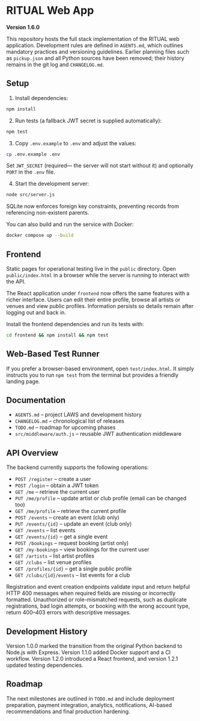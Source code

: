 # RITUAL Web App

**Version 1.6.0**

This repository hosts the full stack implementation of the RITUAL web application. Development rules are defined in `AGENTS.md`, which outlines mandatory practices and versioning guidelines. Earlier planning files such as `pickup.json` and all Python sources have been removed; their history remains in the git log and `CHANGELOG.md`.

## Setup

1. Install dependencies:

```bash
npm install
```

2. Run tests (a fallback JWT secret is supplied automatically):

```bash
npm test
```

3. Copy `.env.example` to `.env` and adjust the values:

```bash
cp .env.example .env
```

Set `JWT_SECRET` (required— the server will not start without it) and optionally `PORT` in the `.env` file.

4. Start the development server:

```bash
node src/server.js
```

SQLite now enforces foreign key constraints, preventing records from referencing non-existent parents.

You can also build and run the service with Docker:

```bash
docker compose up --build
```

## Frontend

Static pages for operational testing live in the `public` directory. Open `public/index.html` in a browser while the server is running to interact with the API.

The React application under `frontend` now offers the same features with a richer interface. Users can edit their entire profile, browse all artists or venues and view public profiles. Information persists so details remain after logging out and back in.

Install the frontend dependencies and run its tests with:

```bash
cd frontend && npm install && npm test
```


## Web-Based Test Runner

If you prefer a browser-based environment, open `test/index.html`. It simply instructs you to run `npm test` from the terminal but provides a friendly landing page.

## Documentation

- `AGENTS.md` &ndash; project LAWS and development history
- `CHANGELOG.md` &ndash; chronological list of releases
- `TODO.md` &ndash; roadmap for upcoming phases
- `src/middleware/auth.js` &ndash; reusable JWT authentication middleware

## API Overview

The backend currently supports the following operations:

- `POST /register` – create a user
- `POST /login` – obtain a JWT token
- `GET /me` – retrieve the current user
- `PUT /me/profile` – update artist or club profile (email can be changed too)
- `GET /me/profile` – retrieve the current profile
- `POST /events` – create an event (club only)
- `PUT /events/{id}` – update an event (club only)
- `GET /events` – list events
- `GET /events/{id}` – get a single event
- `POST /bookings` – request booking (artist only)
- `GET /my-bookings` – view bookings for the current user
- `GET /artists` – list artist profiles
- `GET /clubs` – list venue profiles
- `GET /profiles/{id}` – get a single public profile
- `GET /clubs/{id}/events` – list events for a club

Registration and event creation endpoints validate input and return helpful
HTTP 400 messages when required fields are missing or incorrectly formatted.
Unauthorized or role-mismatched requests, such as duplicate registrations,
bad login attempts, or booking with the wrong account type, return 400–403
errors with descriptive messages.

## Development History

Version 1.0.0 marked the transition from the original Python backend to Node.js with Express. Version 1.1.0 added Docker support and a CI workflow. Version 1.2.0 introduced a React frontend, and version 1.2.1 updated testing dependencies.

## Roadmap

The next milestones are outlined in `TODO.md` and include deployment preparation, payment integration, analytics, notifications, AI-based recommendations and final production hardening.

